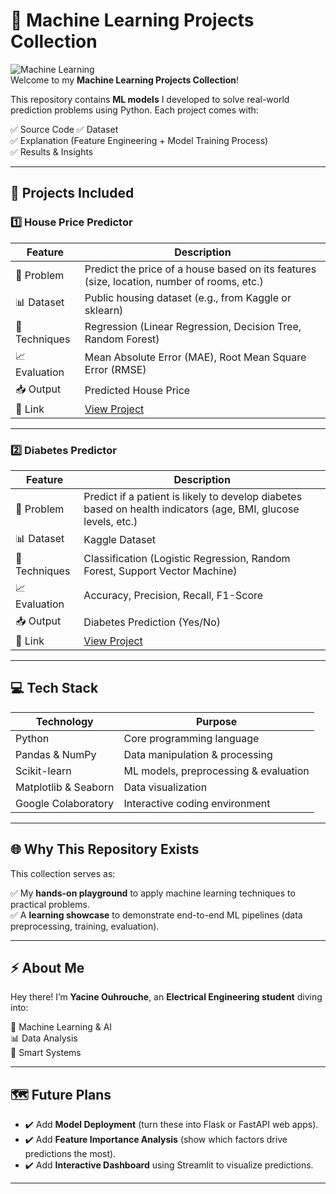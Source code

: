 # 🤖 Machine Learning Projects Collection

![Machine Learning](https://img.shields.io/badge/Machine%20Learning-Projects-blue?style=for-the-badge)  
Welcome to my **Machine Learning Projects Collection**!  

This repository contains **ML models** I developed to solve real-world prediction problems using Python. Each project comes with:

✅ Source Code 
✅ Dataset   
✅ Explanation (Feature Engineering + Model Training Process)  
✅ Results & Insights  

---

## 📂 Projects Included

### 1️⃣ House Price Predictor

| Feature | Description |
|---|---|
| 🏡 Problem | Predict the price of a house based on its features (size, location, number of rooms, etc.) |
| 📊 Dataset | Public housing dataset (e.g., from Kaggle or sklearn) |
| 🔗 Techniques | Regression (Linear Regression, Decision Tree, Random Forest) |
| 📈 Evaluation | Mean Absolute Error (MAE), Root Mean Square Error (RMSE) |
| 📥 Output | Predicted House Price |
| 🔗 Link | [View Project](./House_price_predictor/) |

---

### 2️⃣ Diabetes Predictor

| Feature | Description |
|---|---|
| 🏥 Problem | Predict if a patient is likely to develop diabetes based on health indicators (age, BMI, glucose levels, etc.) |
| 📊 Dataset | Kaggle Dataset |
| 🔗 Techniques | Classification (Logistic Regression, Random Forest, Support Vector Machine) |
| 📈 Evaluation | Accuracy, Precision, Recall, F1-Score |
| 📥 Output | Diabetes Prediction (Yes/No) |
| 🔗 Link | [View Project](./Diabetes_predictor/) |

---

## 💻 Tech Stack

| Technology | Purpose |
|---|---|
| Python | Core programming language |
| Pandas & NumPy | Data manipulation & processing |
| Scikit-learn | ML models, preprocessing & evaluation |
| Matplotlib & Seaborn | Data visualization |
| Google Colaboratory  | Interactive coding environment |

---

## 🌐 Why This Repository Exists

This collection serves as:

✅ My **hands-on playground** to apply machine learning techniques to practical problems.  
✅ A **learning showcase** to demonstrate end-to-end ML pipelines (data preprocessing, training, evaluation).  


---

## ⚡ About Me

Hey there! I’m **Yacine Ouhrouche**, an **Electrical Engineering student** diving into:

🤖 Machine Learning & AI  
📊 Data Analysis  
📡 Smart Systems  

---


## 🗺️ Future Plans

- ✔️ Add **Model Deployment** (turn these into Flask or FastAPI web apps).  
- ✔️ Add **Feature Importance Analysis** (show which factors drive predictions the most).  
- ✔️ Add **Interactive Dashboard** using Streamlit to visualize predictions.

---

